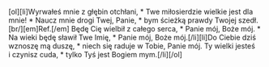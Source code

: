 [ol][li]Wyrwałeś mnie z głębin otchłani, * Twe miłosierdzie wielkie jest dla mnie! * Naucz mnie drogi Twej, Panie, * bym ścieżką prawdy Twojej szedł.[br/][em]Ref.[/em] Będę Cię wielbił z całego serca, * Panie mój, Boże mój. * Na wieki będę sławił Twe Imię, * Panie mój, Boże mój.[/li][li]Do Ciebie dziś wznoszę mą duszę, * niech się raduje w Tobie, Panie mój. Ty wielki jesteś i czynisz cuda, * tylko Tyś jest Bogiem mym.[/li][/ol]